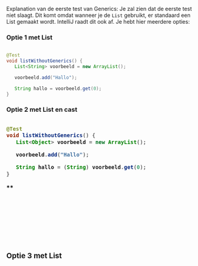 Explanation van de eerste test van Generics:
Je zal zien dat de eerste test niet slaagt. Dit komt omdat wanneer je de `List` gebruikt, er standaard een List<Object>
gemaakt wordt. IntelliJ raadt dit ook af.
Je hebt hier meerdere opties:

### Optie 1 met List<String>

 ```java

@Test
void listWithoutGenerics() {
    List<String> voorbeeld = new ArrayList();

    voorbeeld.add("Hallo");

    String hallo = voorbeeld.get(0);
}
```

### Optie 2 met List<Object> en cast

 ```java

@Test
void listWithoutGenerics() {
    List<Object> voorbeeld = new ArrayList();

    voorbeeld.add("Hallo");

    String hallo = (String) voorbeeld.get(0);
}
```

**
### Optie 3 met List<Object> en type verandering

 ```java

@Test
void listWithoutGenerics() {
    List<String> voorbeeld = new ArrayList();

    voorbeeld.add("Hallo");

    Object hallo = voorbeeld.get(0);
}
```

Welke optie kies jij als beste oplossing? En waarom? En werk je hier met generics?

```java

@Test
void listWithGenerics() {
    List<String> voorbeeld = new ArrayList<>();

    voorbeeld.add("Hallo");

    String hallo = voorbeeld.get(0);
}
```

**Je ziet** hier dat we kiezen voor het gebruik van een generic. Als je een ander antwoord had bij 1, waarom denk je dat
wij voor deze oplossing kiezen?

### Deze test (nummer 3) slaagt niet

````java

@Test
void declarerenGenericClass() {
    List<Song> songs = new ArrayList<>();
    songs.add(new Song("Hard to Handle", "Black Crowes"));

    List<Content> content = songs;
}
````

**Kan je** achterhalen waarom deze niet slaagt? En hoe zou je dit moeten verbeteren?

### Een oplossing?

````java

@Test
void declarerenGenericClass() {
    List<Song> songs = new ArrayList<>();
    songs.add(new Song("Hard to Handle", "Black Crowes"));

    List<Song> content = songs;
}
````

**Hier is** op de laatste regel de generic van List<T> ingevuld met Song in plaats van Content. Song is een
implementatie van de interface Content.
Hiermee test je eigenlijk niet meer Content, wat de test wel zou willen doen.
Zoek uit hoe je wel een implementatie van een interface zou kunnen testen. Hint: begin bij '?'

### Onderstaande test slaagt niet

```java

@Test
void sortAnObject() {
    List<Song> songs = MockContent.getPopularSongs();

    Collections.sort(songs);

    System.out.println(songs);
}
```

Als je deze vergelijkt met de test eronder, slaagt deze wel. Hoe kan dat?

````java

@Test
void sortAString() {
    List<String> strings = MockContent.getPopularArtists();

    Collections.sort(strings);
}
````

**Als je niet weet** waar het aan ligt, check dan de klasse String. In de klasdefinitie staat

```java
Comparable<String>
```

Waarmee wordt aangegeven dat een object te vergelijken is met een ander. En je kan inderdaad string inhoud danwel
referentie vergelijken met elkaar!

**Kan je** dit ook doen voor de klasse Song?